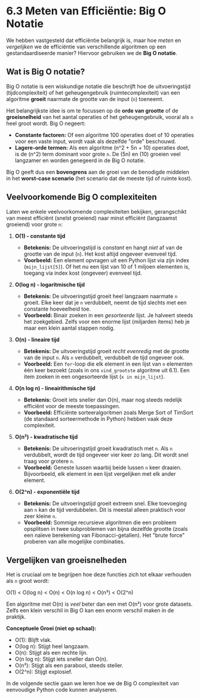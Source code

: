# 6.3 Meten van Efficiëntie: Big O Notatie

We hebben vastgesteld dat efficiëntie belangrijk is, maar hoe *meten* en *vergelijken* we de efficiëntie van verschillende algoritmen op een gestandaardiseerde manier? Hiervoor gebruiken we de **Big O notatie**.

## Wat is Big O notatie?

Big O notatie is een wiskundige notatie die beschrijft hoe de uitvoeringstijd (tijdcomplexiteit) of het geheugengebruik (ruimtecomplexiteit) van een algoritme **groeit** naarmate de grootte van de input (`n`) toeneemt. 

Het belangrijkste idee is om te focussen op de **orde van grootte** of de **groeisnelheid** van het aantal operaties of het geheugengebruik, vooral als `n` heel groot wordt. Big O negeert:

*   **Constante factoren:** Of een algoritme 100 operaties doet of 10 operaties voor een vaste input, wordt vaak als dezelfde "orde" beschouwd.
*   **Lagere-orde termen:** Als een algoritme \(n^2 + 5n + 10\) operaties doet, is de \(n^2\) term dominant voor grote `n`. De \(5n\) en \(10\) groeien veel langzamer en worden genegeerd in de Big O notatie.

Big O geeft dus een **bovengrens** aan de groei van de benodigde middelen in het **worst-case scenario** (het scenario dat de meeste tijd of ruimte kost).

## Veelvoorkomende Big O complexiteiten

Laten we enkele veelvoorkomende complexiteiten bekijken, gerangschikt van meest efficiënt (snelst groeiend) naar minst efficiënt (langzaamst groeiend) voor grote `n`:

1.  **O(1) - constante tijd**
    *   **Betekenis:** De uitvoeringstijd is *constant* en hangt *niet* af van de grootte van de input (`n`). Het kost altijd ongeveer evenveel tijd.
    *   **Voorbeeld:** Een element opvragen uit een Python lijst via zijn index (`mijn_lijst[5]`). Of het nu een lijst van 10 of 1 miljoen elementen is, toegang via index kost (ongeveer) evenveel tijd.

2.  **O(log n) - logaritmische tijd**
    *   **Betekenis:** De uitvoeringstijd groeit heel langzaam naarmate `n` groeit. Elke keer dat je `n` verdubbelt, neemt de tijd slechts met een constante hoeveelheid toe.
    *   **Voorbeeld:** Binair zoeken in een *gesorteerde* lijst. Je halveert steeds het zoekgebied. Zelfs voor een enorme lijst (miljarden items) heb je maar een klein aantal stappen nodig.

3.  **O(n) - lineaire tijd**
    *   **Betekenis:** De uitvoeringstijd groeit *recht evenredig* met de grootte van de input `n`. Als `n` verdubbelt, verdubbelt de tijd ongeveer ook.
    *   **Voorbeeld:** Een `for`-loop die elk element in een lijst van `n` elementen één keer bezoekt (zoals in ons `vind_grootste` algoritme uit 6.1). Een item zoeken in een ongesorteerde lijst (`x in mijn_lijst`).

4.  **O(n log n) - lineairithmische tijd**
    *   **Betekenis:** Groeit iets sneller dan O(n), maar nog steeds redelijk efficiënt voor de meeste toepassingen.
    *   **Voorbeeld:** Efficiënte sorteeralgoritmen zoals Merge Sort of TimSort (de standaard sorteermethode in Python) hebben vaak deze complexiteit.

5.  **O(n²) - kwadratische tijd**
    *   **Betekenis:** De uitvoeringstijd groeit kwadratisch met `n`. Als `n` verdubbelt, wordt de tijd ongeveer vier keer zo lang. Dit wordt snel traag voor grotere `n`.
    *   **Voorbeeld:** Geneste lussen waarbij beide lussen `n` keer draaien. Bijvoorbeeld, elk element in een lijst vergelijken met elk ander element.

6.  **O(2^n) - exponentiële tijd**
    *   **Betekenis:** De uitvoeringstijd groeit extreem snel. Elke toevoeging aan `n` kan de tijd verdubbelen. Dit is meestal alleen praktisch voor zeer kleine `n`.
    *   **Voorbeeld:** Sommige recursieve algoritmen die een probleem opsplitsen in twee subproblemen van bijna dezelfde grootte (zoals een naïeve berekening van Fibonacci-getallen). Het "brute force" proberen van alle mogelijke combinaties.

## Vergelijken van groeisnelheden

Het is cruciaal om te begrijpen hoe deze functies zich tot elkaar verhouden als `n` groot wordt:

O(1) < O(log n) < O(n) < O(n log n) < O(n²) < O(2^n)

Een algoritme met O(n) is *veel* beter dan een met O(n²) voor grote datasets. Zelfs een klein verschil in Big O kan een enorm verschil maken in de praktijk.

<bigochart></bigochart>

**Conceptuele Groei (niet op schaal):**

*   O(1): Blijft vlak.
*   O(log n): Stijgt heel langzaam.
*   O(n): Stijgt als een rechte lijn.
*   O(n log n): Stijgt iets sneller dan O(n).
*   O(n²): Stijgt als een parabool, steeds steiler.
*   O(2^n): Stijgt explosief.

In de volgende sectie gaan we leren hoe we de Big O complexiteit van eenvoudige Python code kunnen analyseren. 